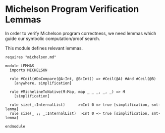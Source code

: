 Michelson Program Verification Lemmas
=====================================

In order to verify Michelson program correctness, we need lemmas which guide
our symbolic computation/proof search.

This module defines relevant lemmas.

```k
requires "michelson.md"
```

```k
module LEMMAS
  imports MICHELSON

  rule #Ceil(#DoCompare(@A:Int, @B:Int)) => #Ceil(@A) #And #Ceil(@B)
    [anywhere, simplification]

  rule #MichelineToNative(M:Map, map _ _ _, _, _) => M
    [simplification]

  rule size(_:InternalList)      >=Int 0 => true [simplification, smt-lemma]
  rule size(_ ;; _:InternalList)  >Int 0 => true [simplification, smt-lemma]

endmodule
```

